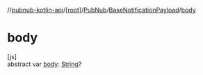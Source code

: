 //[pubnub-kotlin-api](../../../../index.md)/[[root]](../../index.md)/[PubNub](../index.md)/[BaseNotificationPayload](index.md)/[body](body.md)

# body

[js]\
abstract var [body](body.md): [String](https://kotlinlang.org/api/latest/jvm/stdlib/kotlin-stdlib/kotlin/-string/index.html)?
